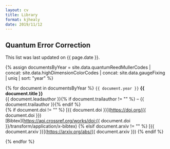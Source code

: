 ```yaml
---
layout: cv
title: Library
format: kjhealy
date: 2019/11/12
---
```




## Quantum Error Correction

This list was last updated on {{ page.date }}.

{% assign documentsByYear = site.data.quantumReedMullerCodes | concat: site.data.highDimensionColorCodes | concat: site.data.gaugeFixing | uniq | sort: "year" %}

{% for document in documentsByYear %}
  `{{ document.year }}`
  __{{ document.title }}__<br/>
  {{ document.leadauthor }}{% if document.trailauthor != "" %} – {{ document.trailauthor }}{% endif %}<br/>
  {% if document.doi != "" %} [{{ document.doi }}](https://doi.org/{{ document.doi }})<br/>[Bibtex](https://api.crossref.org/works/doi:{{ document.doi }}/transform/application/x-bibtex)
  {% elsif document.arxiv != "" %} [{{ document.arxiv }}](https://arxiv.org/abs/{{ document.arxiv }})
  {% endif %}

{% endfor %}





